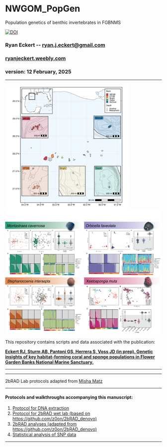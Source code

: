 # NWGOM_PopGen
 Population genetics of benthic invertebrates in FGBNMS

[![DOI](https://zenodo.org/badge/DOI/10.5281/zenodo.14861702.svg)](https://doi.org/10.5281/zenodo.14861702)

### Ryan Eckert -- <ryan.j.eckert@gmail.com>
### [ryanjeckert.weebly.com](https://ryanjeckert.weebly.com)
### version: 12 February, 2025

------------------------------------------------------------------------
<img src="figures/figure1.png" width="400"/> <img src="figures/extras/nwgom_structure.png" height="400"/> 

This repository contains scripts and data associated with the publication:

**[Eckert RJ, Sturm AB, Pantoni GS, Herrera S, Voss JD (in prep). Genetic insights of key habitat-forming coral and sponge populations in Flower Garden Banks National Marine Sanctuary.](https://)**

------------------------------------------------------------------------


------------------------------------------------------------------------

2bRAD Lab protocols adapted from [Misha Matz](https://docs.google.com/document/d/1am7L_Pa5JQ4sSx0eT5j4vdNPy5FUAtMZRsJZ0Ar5g9U/edit?usp=sharing)

------------------------------------------------------------------------

#### Protocols and walkthroughs accompanying this manuscript:

1.  [Protocol for DNA extraction](https://ryaneckert.github.io/labProtocols/dnaExtraction/)
2.  [Protocol for 2bRAD wet lab (based on https://github.com/z0on/2bRAD_denovo)](https://ryaneckert.github.io/labProtocols/2bRAD/)
3. [2bRAD analyses (adapted from https://github.com/z0on/2bRAD_denovo)](https://ryaneckert.github.io/NWGOM_PopGen/code/)
4.  [Statistical analysis of SNP data](https://ryaneckert.github.io/NWGOM_PopGen/data/)

------------------------------------------------------------------------
